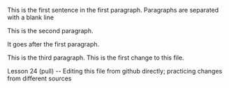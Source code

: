 This is the first sentence in the first paragraph. Paragraphs are separated with a blank line 

This is the second paragraph.

 It goes after the first paragraph. 

This is the third paragraph. This is the first change to this file. 

Lesson 24 (pull) -- Editing this file from github directly; practicing changes from different sources 
